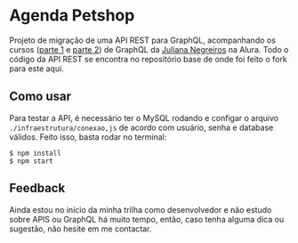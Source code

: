 # Agenda Petshop
Projeto de migração de uma API REST para GraphQL, acompanhando os cursos ([parte 1](https://www.alura.com.br/curso-online-graphql) e [parte 2](https://www.alura.com.br/curso-online-graphql-parte-dois)) de GraphQL da [Juliana Negreiros](https://github.com/juunegreiros) na Alura. Todo o código da API REST se encontra no repositório base de onde foi feito o fork para este aqui.

## Como usar
Para testar a API, é necessário ter o MySQL rodando e configar o arquivo `./infraestrutura/conexao,js` de acordo com usuário, senha e database válidos. Feito isso, basta rodar no terminal:
```
$ npm install
$ npm start
```

## Feedback
Ainda estou no início da minha trilha como desenvolvedor e não estudo sobre APIS ou GraphQL há muito tempo, então, caso tenha alguma dica ou sugestão, não hesite em me contactar. 

